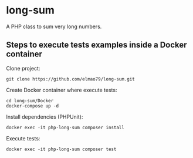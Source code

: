 # long-sum
A PHP class to sum very long numbers.

## Steps to execute tests examples inside a Docker container
Clone project:
```
git clone https://github.com/elmao79/long-sum.git
```
Create Docker container where execute tests:
```
cd long-sum/Docker
docker-compose up -d
```
Install dependencies (PHPUnit):
```
docker exec -it php-long-sum composer install
```
Execute tests:
```
docker exec -it php-long-sum composer test
```
